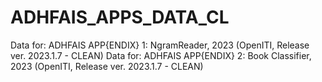 # ADHFAIS_APPS_DATA_CL

Data for: ADHFAIS APP{ENDIX} 1: NgramReader, 2023 (OpenITI, Release ver. 2023.1.7 - CLEAN)
Data for: ADHFAIS APP{ENDIX} 2: Book Classifier, 2023 (OpenITI, Release ver. 2023.1.7 - CLEAN)

